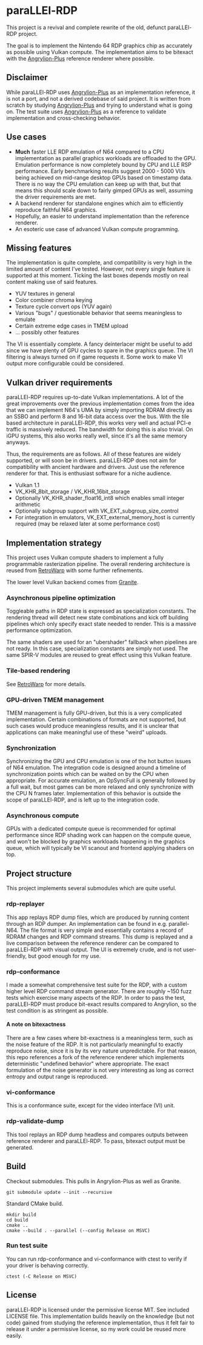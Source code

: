 # paraLLEl-RDP

This project is a revival and complete rewrite of the old, defunct paraLLEl-RDP project.

The goal is to implement the Nintendo 64 RDP graphics chip as accurately as possible using Vulkan compute.
The implementation aims to be bitexact with the
[Angrylion-Plus](https://github.com/ata4/angrylion-rdp-plus) reference renderer where possible.

## Disclaimer

While paraLLEl-RDP uses [Angrylion-Plus](https://github.com/ata4/angrylion-rdp-plus)
as an implementation reference, it is not a port, and not a derived codebase of said project.
It is written from scratch by studying [Angrylion-Plus](https://github.com/ata4/angrylion-rdp-plus)
and trying to understand what is going on.
The test suite uses [Angrylion-Plus](https://github.com/ata4/angrylion-rdp-plus) as a reference
to validate implementation and cross-checking behavior.

## Use cases

- **Much** faster LLE RDP emulation of N64 compared to a CPU implementation
  as parallel graphics workloads are offloaded to the GPU.
  Emulation performance is now completely bound by CPU and LLE RSP performance.
  Early benchmarking results suggest 2000 - 5000 VI/s being achieved on mid-range desktop GPUs based on timestamp data.
  There is no way the CPU emulation can keep up with that, but that means this should
  scale down to fairly gimped GPUs as well, assuming the driver requirements are met.
- A backend renderer for standalone engines which aim to efficiently reproduce faithful N64 graphics.
- Hopefully, an easier to understand implementation than the reference renderer.
- An esoteric use case of advanced Vulkan compute programming.

## Missing features

The implementation is quite complete, and compatibility is very high in the limited amount of content I've tested.
However, not every single feature is supported at this moment.
Ticking the last boxes depends mostly on real content making use of said features.

- YUV textures in general
- Color combiner chroma keying
- Texture cycle convert ops (YUV again)
- Various "bugs" / questionable behavior that seems meaningless to emulate
- Certain extreme edge cases in TMEM upload
- ... possibly other features

The VI is essentially complete. A fancy deinterlacer might be useful to add since we have plenty of GPU cycles to spare in the graphics queue.
The VI filtering is always turned on if game requests it.
Some work to make VI output more configurable could be considered.

## Vulkan driver requirements

paraLLEl-RDP requires up-to-date Vulkan implementations. A lot of the great improvements over the previous implementation
comes from the idea that we can implement N64's UMA by simply importing RDRAM directly as an SSBO and perform 8 and 16-bit
data access over the bus. With the tile based architecture in paraLLEl-RDP, this works very well and actual
PCI-e traffic is massively reduced. The bandwidth for doing this is also trivial. On iGPU systems, this also works really well, since
it's all the same memory anyways.

Thus, the requirements are as follows. All of these features are widely supported, or will soon be in drivers.
paraLLEl-RDP does not aim for compatibility with ancient hardware and drivers.
Just use the reference renderer for that. This is enthusiast software for a niche audience.

- Vulkan 1.1
- VK_KHR_8bit_storage / VK_KHR_16bit_storage
- Optionally VK_KHR_shader_float16_int8 which enables small integer arithmetic
- Optionally subgroup support with VK_EXT_subgroup_size_control
- For integration in emulators, VK_EXT_external_memory_host is currently required (may be relaxed later at some performance cost)

## Implementation strategy

This project uses Vulkan compute shaders to implement a fully programmable rasterization pipeline.
The overall rendering architecture is reused from [RetroWarp](https://github.com/Themaister/RetroWarp)
with some further refinements.

The lower level Vulkan backend comes from [Granite](https://github.com/Themaister/Granite).

### Asynchronous pipeline optimization

Toggleable paths in RDP state is expressed as specialization constants. The rendering thread will
detect new state combinations and kick off building pipelines which only specify exact state needed to render.
This is a massive performance optimization.

The same shaders are used for an "ubershader" fallback when pipelines are not ready.
In this case, specialization constants are simply not used.
The same SPIR-V modules are reused to great effect using this Vulkan feature.

### Tile-based rendering

See [RetroWarp](https://github.com/Themaister/RetroWarp) for more details.

### GPU-driven TMEM management

TMEM management is fully GPU-driven, but this is a very complicated implementation.
Certain combinations of formats are not supported, but such cases would produce
meaningless results, and it is unclear that applications can make meaningful use of these "weird" uploads.

### Synchronization

Synchronizing the GPU and CPU emulation is one of the hot button issues of N64 emulation.
The integration code is designed around a timeline of synchronization points which can be waited on by the CPU
when appropriate. For accurate emulation, an OpSyncFull is generally followed by a full wait,
but most games can be more relaxed and only synchronize with the CPU N frames later.
Implementation of this behavior is outside the scope of paraLLEl-RDP, and is left up to the integration code.

### Asynchronous compute

GPUs with a dedicated compute queue is recommended for optimal performance since
RDP shading work can happen on the compute queue, and won't be blocked by graphics workloads happening
in the graphics queue, which will typically be VI scanout and frontend applying shaders on top.

## Project structure

This project implements several submodules which are quite useful.

### rdp-replayer

This app replays RDP dump files, which are produced by running content through an RDP dumper.
An implementation can be found in e.g. parallel-N64. The file format is very simple and essentially
contains a record of RDRAM changes and RDP command streams.
This dump is replayed and a live comparison between the reference renderer can be compared to paraLLEl-RDP
with visual output. The UI is extremely crude, and is not user-friendly, but good enough for my use.

### rdp-conformance

I made a somewhat comprehensive test suite for the RDP, with a custom higher level RDP command stream generator.
There are roughly ~150 fuzz tests which exercise many aspects of the RDP.
In order to pass the test, paraLLEl-RDP must produce bit-exact results compared to Angrylion,
so the test condition is as stringent as possible.

#### A note on bitexactness

There are a few cases where bit-exactness is a meaningless term, such as the noise feature of the RDP.
It is not particularly meaningful to exactly reproduce noise, since it is by its very nature unpredictable.
For that reason, this repo references a fork of the reference renderer which implements deterministic "undefined behavior"
where appropriate. The exact formulation of the noise generator is not very interesting as long as
correct entropy and output range is reproduced.

### vi-conformance

This is a conformance suite, except for the video interface (VI) unit.

### rdp-validate-dump

This tool replays an RDP dump headless and compares outputs between reference renderer and paraLLEl-RDP.
To pass, bitexact output must be generated.

## Build

Checkout submodules. This pulls in Angrylion-Plus as well as Granite.

```
git submodule update --init --recursive
```

Standard CMake build.

```
mkdir build
cd build
cmake ..
cmake --build . --parallel (--config Release on MSVC)
```

### Run test suite

You can run rdp-conformance and vi-conformance with ctest to verify if your driver is behaving correctly.

```
ctest (-C Release on MSVC)
```

## License

paraLLEl-RDP is licensed under the permissive license MIT. See included LICENSE file.
This implementation builds heavily on the knowledge (but not code) gained from studying the reference implementation,
thus it felt fair to release it under a permissive license, so my work could be reused more easily.
